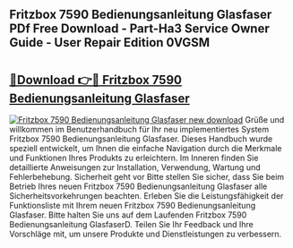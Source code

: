 ## Fritzbox 7590 Bedienungsanleitung Glasfaser PDf Free Download - Part-Ha3 Service Owner Guide - User Repair Edition 0VGSM

# <h2><a href="http://df50s4f.blite.top/?on=Fritzbox+7590+Bedienungsanleitung+Glasfaser">🔗Download 👉🔴 Fritzbox 7590 Bedienungsanleitung Glasfaser</a></h2>

[![Fritzbox 7590 Bedienungsanleitung Glasfaser new download](https://i.imgur.com/lujVjoI.png)](http://df50s4f.blite.top/?on=Fritzbox+7590+Bedienungsanleitung+Glasfaser)
Grüße und willkommen im Benutzerhandbuch für Ihr neu implementiertes System Fritzbox 7590 Bedienungsanleitung Glasfaser. Dieses Handbuch wurde speziell entwickelt, um Ihnen die einfache Navigation durch die Merkmale und Funktionen Ihres Produkts zu erleichtern. Im Inneren finden Sie detaillierte Anweisungen zur Installation, Verwendung, Wartung und Fehlerbehebung. Sicherheit geht vor Bitte stellen Sie sicher, dass Sie beim Betrieb Ihres neuen Fritzbox 7590 Bedienungsanleitung Glasfaser alle Sicherheitsvorkehrungen beachten. Erleben Sie die Leistungsfähigkeit der Funktionsliste mit Ihrem neuen Fritzbox 7590 Bedienungsanleitung Glasfaser. Bitte halten Sie uns auf dem Laufenden Fritzbox 7590 Bedienungsanleitung GlasfaserD. Teilen Sie Ihr Feedback und Ihre Vorschläge mit, um unsere Produkte und Dienstleistungen zu verbessern.
